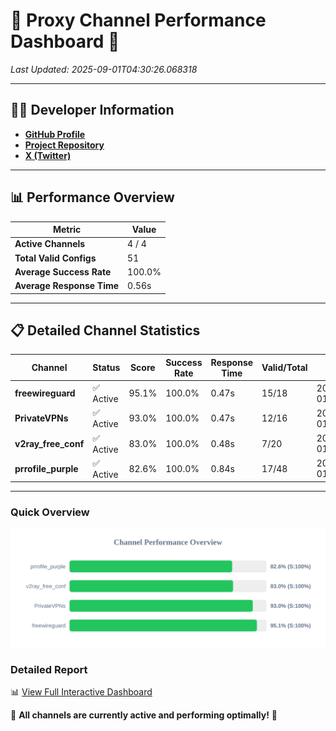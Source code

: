 # 🌟 Proxy Channel Performance Dashboard 🌟

_Last Updated: 2025-09-01T04:30:26.068318_

---

## 👩‍💻 Developer Information

- **[GitHub Profile](https://github.com/4n0nymou3)**  
- **[Project Repository](https://github.com/4n0nymou3/multi-proxy-config-fetcher)**  
- **[X (Twitter)](https://x.com/4n0nymou3)**  

---

## 📊 Performance Overview

| Metric                | Value       |
|-----------------------|-------------|
| **Active Channels**   | 4 / 4       |
| **Total Valid Configs** | 51          |
| **Average Success Rate** | 100.0%      |
| **Average Response Time** | 0.56s       |

---

## 📋 Detailed Channel Statistics

| Channel          | Status     | Score  | Success Rate | Response Time | Valid/Total | Last Success               |
|------------------|------------|--------|--------------|---------------|-------------|----------------------------|
| **freewireguard**  | ✅ Active  | 95.1%  | 100.0% | 0.47s         | 15/18       | 2025-09-01T04:30:26.066584 |
| **PrivateVPNs**  | ✅ Active  | 93.0%  | 100.0% | 0.47s         | 12/16       | 2025-09-01T04:30:25.567818 |
| **v2ray_free_conf**  | ✅ Active  | 83.0%  | 100.0% | 0.48s         | 7/20       | 2025-09-01T04:30:25.056105 |
| **prrofile_purple**  | ✅ Active  | 82.6%  | 100.0% | 0.84s         | 17/48       | 2025-09-01T04:30:24.526216 |

---

### Quick Overview
<div align="center">
  <a href="https://raw.githubusercontent.com/nullluser/NullRepo/refs/heads/main/assets/channel_stats_chart.svg">
    <img src="https://raw.githubusercontent.com/nullluser/NullRepo/refs/heads/main/assets/channel_stats_chart.svg" alt="Source Performance Statistics" width="800">
  </a>
</div>

### Detailed Report
📊 [View Full Interactive Dashboard](https://htmlpreview.github.io/?https://github.com/nullluser/NullRepo/blob/main/assets/performance_report.html)

🎉 **All channels are currently active and performing optimally!** 🎉
